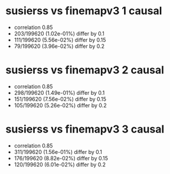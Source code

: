 # susierss vs finemapv3  1 causal

- correlation 0.85
- 203/199620 (1.02e-01%) differ by 0.1
- 111/199620 (5.56e-02%) differ by 0.15
- 79/199620 (3.96e-02%) differ by 0.2


# susierss vs finemapv3  2 causal

- correlation 0.85
- 298/199620 (1.49e-01%) differ by 0.1
- 151/199620 (7.56e-02%) differ by 0.15
- 105/199620 (5.26e-02%) differ by 0.2


# susierss vs finemapv3  3 causal

- correlation 0.85
- 311/199620 (1.56e-01%) differ by 0.1
- 176/199620 (8.82e-02%) differ by 0.15
- 120/199620 (6.01e-02%) differ by 0.2


